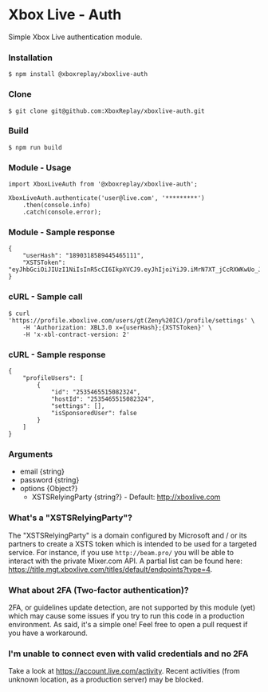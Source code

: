 # Xbox Live - Auth

Simple Xbox Live authentication module.

### Installation
```
$ npm install @xboxreplay/xboxlive-auth
```

### Clone
```
$ git clone git@github.com:XboxReplay/xboxlive-auth.git
```

### Build
```
$ npm run build
```

### Module - Usage

```
import XboxLiveAuth from '@xboxreplay/xboxlive-auth';

XboxLiveAuth.authenticate('user@live.com', '*********')
    .then(console.info)
    .catch(console.error);
```

### Module - Sample response

```
{
    "userHash": "1890318589445465111",
    "XSTSToken": "eyJhbGciOiJIUzI1NiIsInR5cCI6IkpXVCJ9.eyJhIjoiYiJ9.iMrN7XT_jCcRXWKwUo_JPWeRO75dBOGTzerAO"
}
```

### cURL - Sample call

```
$ curl 'https://profile.xboxlive.com/users/gt(Zeny%20IC)/profile/settings' \
    -H 'Authorization: XBL3.0 x={userHash};{XSTSToken}' \
    -H 'x-xbl-contract-version: 2'
```

### cURL - Sample response

```
{
    "profileUsers": [
        {
            "id": "2535465515082324",
            "hostId": "2535465515082324",
            "settings": [],
            "isSponsoredUser": false
        }
    ]
}
```

### Arguments

-   email {string}
-   password {string}
-   options {Object?}
    -   XSTSRelyingParty {string?} - Default: http://xboxlive.com

### What's a "XSTSRelyingParty"?

The "XSTSRelyingParty" is a domain configured by Microsoft and / or its partners to create a XSTS token which is intended to be used for a targeted service. For instance, if you use `http://beam.pro/` you will be able to interact with the private Mixer.com API. A partial list can be found here: https://title.mgt.xboxlive.com/titles/default/endpoints?type=4.

### What about 2FA (Two-factor authentication)?

2FA, or guidelines update detection, are not supported by this module (yet) which may cause some issues if you try to run this code in a production environment. As said, it's a simple one! Feel free to open a pull request if you have a workaround.

### I'm unable to connect even with valid credentials and no 2FA

Take a look at https://account.live.com/activity. Recent activities (from unknown location, as a production server) may be blocked.
